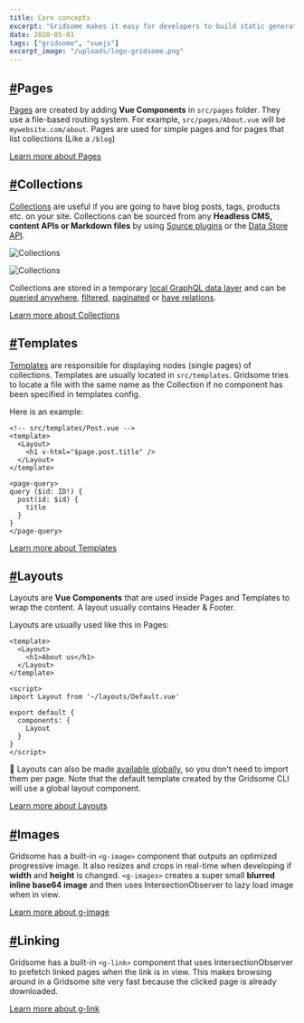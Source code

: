 ```yaml
---
title: Core concepts
excerpt: "Gridsome makes it easy for developers to build static generated websites & apps that are fast by default 🚀"
date: 2020-05-01
tags: ["gridsome", "vuejs"]
excerpt_image: "/uploads/logo-gridsome.png"
---
```


<div class="post mb">

## [#](#pages)Pages

[Pages](https://gridsome.org/docs/pages/) are created by adding **Vue Components** in `src/pages` folder. They use a file-based routing system. For example, `src/pages/About.vue` will be `mywebsite.com/about`. Pages are used for simple pages and for pages that list collections (Like a `/blog`)

[Learn more about Pages](https://gridsome.org/docs/pages/)

## [#](#collections)Collections

[Collections](https://gridsome.org/docs/collections/) are useful if you are going to have blog posts, tags, products etc. on your site. Collections can be sourced from any **Headless CMS, content APIs or Markdown files** by using [Source plugins](https://gridsome.org/plugins) or the [Data Store API](https://gridsome.org/docs/data-store-api/).

![Collections](https://gridsome.org/assets/static/node-pages.0eae6d2.8581c59dbb258143a7ffcebb617ec5dc.png)

<noscript>![Collections](https://gridsome.org/assets/static/node-pages.0eae6d2.8581c59dbb258143a7ffcebb617ec5dc.png)</noscript>

Collections are stored in a temporary [local GraphQL data layer](https://gridsome.org/docs/data-layer/) and can be [queried anywhere](https://gridsome.org/docs/querying-data/), [filtered](https://gridsome.org/docs/filtering-data/), [paginated](https://gridsome.org/docs/pagination/) or [have relations](https://gridsome.org/docs/taxonomies/).

[Learn more about Collections](https://gridsome.org/docs/collections/)

## [#](#templates)Templates

[Templates](https://gridsome.org/docs/templates/) are responsible for displaying nodes (single pages) of collections. Templates are usually located in `src/templates`. Gridsome tries to locate a file with the same name as the Collection if no component has been specified in templates config.

Here is an example:

    <!-- src/templates/Post.vue -->
    <template>
      <Layout>
      	<h1 v-html="$page.post.title" />
      </Layout>
    </template>

    <page-query>
    query ($id: ID!) {
      post(id: $id) {
        title
      }
    }
    </page-query>

[Learn more about Templates](https://gridsome.org/docs/templates/)

## [#](#layouts)Layouts

Layouts are **Vue Components** that are used inside Pages and Templates to wrap the content. A layout usually contains Header & Footer.

Layouts are usually used like this in Pages:

    <template>
      <Layout>
      	<h1>About us</h1>
      </Layout>
    </template>

    <script>
    import Layout from '~/layouts/Default.vue'

    export default {
      components: {
        Layout
      }
    }
    </script>

🙌 Layouts can also be made [available globally](https://gridsome.org/docs/layouts#make-a-layout-global), so you don't need to import them per page. Note that the default template created by the Gridsome CLI will use a global layout component.

[Learn more about Layouts](https://gridsome.org/docs/layouts/)

## [#](#images)Images

Gridsome has a built-in `<g-image>` component that outputs an optimized progressive image. It also resizes and crops in real-time when developing if **width** and **height** is changed. `<g-images>` creates a super small **blurred inline base64 image** and then uses IntersectionObserver to lazy load image when in view.

[Learn more about g-image](https://gridsome.org/docs/images/)

## [#](#linking)Linking

Gridsome has a built-in `<g-link>` component that uses IntersectionObserver to prefetch linked pages when the link is in view. This makes browsing around in a Gridsome site very fast because the clicked page is already downloaded.

[Learn more about g-link](https://gridsome.org/docs/linking/)

</div>
